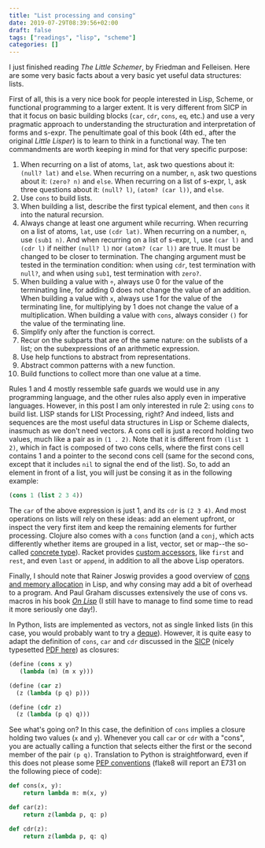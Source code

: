 ```yaml
---
title: "List processing and consing"
date: 2019-07-29T08:39:56+02:00
draft: false
tags: ["readings", "lisp", "scheme"]
categories: []
---
```


I just finished reading _The Little Schemer_, by Friedman and Felleisen. Here are some very basic facts about a very basic yet useful data structures: lists.

<!--more-->

First of all, this is a very nice book for people interested in Lisp, Scheme, or functional programming to a larger extent. It is very different from SICP in that it focus on basic building blocks (`car`, `cdr`, `cons`, `eq`, etc.) and use a very pragmatic approach to understanding the structuration and interpretation of forms and s-expr. The penultimate goal of this book (4th ed., after the original _Little Lisper_) is to learn to think in a functional way. The ten commandments are worth keeping in mind for that very specific purpose:

1. When recurring on a list of atoms, `lat`, ask two questions about it: `(null? lat)` and `else`. When recurring on a number, `n`, ask two questions about it: `(zero? n)` and `else`. When recurring on a list of s-expr, `l`, ask three questions about it: `(null? l)`, `(atom? (car l))`, and `else`.
2. Use `cons` to build lists.
3. When building a list, describe the first typical element, and then `cons` it into the natural recursion.
4. Always change at least one argument while recurring. When recurring on a list of atoms, `lat`, use `(cdr lat)`. When recurring on a number, `n`, use `(sub1 n)`. And when recurring on a list of s-expr, `l`, use `(car l)` and `(cdr l)` if neither `(null? l)` nor `(atom? (car l))` are true.
   It must be changed to be closer to termination. The changing argument must be tested in the termination condition: when using `cdr`, test termination with `null?`, and when using `sub1`, test termination with `zero?`.
5. When building a value with `÷`, always use 0 for the value of the terminating line, for adding 0 does not change the value of an addition. When building a value with `x`, always use 1 for the value of the terminating line, for multiplying by 1 does not change the value of a multiplication. When building a value with `cons`, always consider `()` for the value of the terminating line.
6. Simplify only after the function is correct.
7. Recur on the subparts that are of the same nature: on the sublists of a list; on the subexpressions of an arithmetic expression.
8. Use help functions to abstract from representations.
9. Abstract common patterns with a new function.
10. Build functions to collect more than one value at a time.

Rules 1 and 4 mostly ressemble safe guards we would use in any programming language, and the other rules also apply even in imperative languages. However, in this post I am only interested in rule 2: using `cons` to build list. LISP stands for LISt Processing, right? And indeed, lists and sequences are the most useful data structures in Lisp or Scheme dialects, inasmuch as we don't need vectors. A cons cell is just a record holding two values, much like a pair as in `(1 . 2)`. Note that it is different from `(list 1 2)`, which in fact is composed of two cons cells, where the first cons cell contains 1 and a pointer to the second cons cell (same for the second cons, except that it includes `nil` to signal the end of the list). So, to add an element in front of a list, you will just be consing it as in the following example:

```lisp
(cons 1 (list 2 3 4))
```

The `car` of the above expression is just 1, and its `cdr` is `(2 3 4)`. And most operations on lists will rely on these ideas: add an element upfront, or inspect the very first item and keep the remaining elements for further processing. Clojure also comes with a `cons` function (and a `conj`, which acts differently whether items are grouped in a list, vector, set or map--the so-called [concrete type](https://clojuredocs.org/clojure.core/conj)). Racket provides [custom accessors](https://docs.racket-lang.org/reference/pairs.html), like `first` and `rest`, and even `last` or `append`, in addition to all the above Lisp operators.

Finally, I should note that Rainer Joswig provides a good overview of [cons and memory allocation](https://stackoverflow.com/a/2256613) in Lisp, and why consing may add a bit of overhead to a program. And Paul Graham discusses extensively the use of cons vs. macros in his book [_On Lisp_](http://www.paulgraham.com/onlisptext.html) (I still have to manage to find some time to read it more seriously one day!).

In Python, lists are implemented as vectors, not as single linked lists (in this case, you would probably want to try a [deque](https://docs.python.org/3/library/collections.html#collections.deque)). However, it is quite easy to adapt the definition of `cons`, `car` and `cdr` discussed in the [SICP](https://mitpress.mit.edu/sites/default/files/sicp/full-text/book/book-Z-H-14.html#%_sec_2.1.3) (nicely typesetted [PDF here](http://web.mit.edu/alexmv/6.037/sicp.pdf)) as closures:

```lisp
(define (cons x y)
   (lambda (m) (m x y)))

(define (car z)
  (z (lambda (p q) p)))

(define (cdr z)
  (z (lambda (p q) q)))
```

See what's going on? In this case, the definition of `cons` implies a closure holding two values (`x` and `y`). Whenever you call `car` or `cdr` with a "cons", you are actually calling a function that selects either the first or the second member of the pair `(p q)`. Translation to Python is straightforward, even if this does not please some [PEP conventions](https://www.python.org/dev/peps/pep-0008/#programming-recommendations) (flake8 will report an E731 on the following piece of code):

```python
def cons(x, y):
    return lambda m: m(x, y)

def car(z):
    return z(lambda p, q: p)

def cdr(z):
    return z(lambda p, q: q)
```
